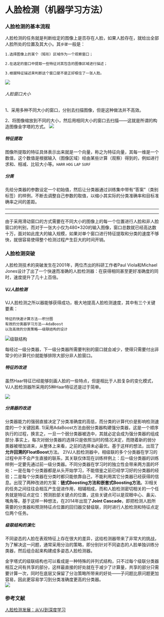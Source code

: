 # 人脸检测（机器学习方法）

### 人脸检测的基本流程

   人脸检测的任务就是判断给定的图像上是否存在人脸，如果人脸存在，就给出全部人脸所处的位置及其大小。其`步骤`一般是：
   
	1.选择图像上的某个（矩形）区域作为一个观察窗口；   

	2.在选定的窗口中提取一些特征对其包含的图像区域进行描述；   

	3.根据特征描述来判断这个窗口是不是正好框住了一张人脸。   

![](http://static.leiphone.com/uploads/new/article/740_740/201608/57a988991edf2.png?imageMogr2/format/jpg/quality/90)

###### 人脸窗口大小
1、采用多种不同大小的窗口，分别去扫描图像，但是这种做法并不高效。

2、将图像缩放到不同的大小，然后用相同大小的窗口去扫描——这就是所谓的构造图像金字塔的方式。
![](http://static.leiphone.com/uploads/new/article/740_740/201608/57a9889c89bba.png?imageMogr2/format/jpg/quality/90)
 
##### 特征提取
图像所提取的特征具体表示出来就是一个向量，称之为特征向量，其每一维是一个数值，这个数值是根据输入（图像区域）经由某些计算（观察）得到的，例如进行求和、相减、比较大小等。`HARR` `HOG` `LAP` `SURF`

##### 分类
先给分类器的参数设定一个初始值，然后让分类器通过训练集中带有“答案”（类别标签）的样例，不断去调整自己参数的取值，以缩小其实际的分类准确率和目标准确率之间的差距。


***
***

由于采用滑动窗口的方式需要在不同大小的图像上的每一个位置进行人脸和非人脸窗口的判别，而对于一张大小仅为480*320的输入图像，窗口总数就已经高达数十万，面对如此庞大的输入规模，如果对单个窗口进行特征提取和分类的速度不够快，就很容易使得整个检测过程产生巨大的时间开销。

### 人脸检测突破

人脸检测技术的突破发生在2001年，两位杰出的科研工作者Paul Viola和Michael Jones设计了出了一个快速而准确的人脸检测器：在获得相同甚至更好准确度的同时，速度提升了几十上百倍。

##### VJ人脸检测
VJ人脸检测之所以器能够获得成功，极大地提高人脸检测速度，其中有三个关键要素：

	特征的快速计算方法——积分图
	有效的分类器学习方法——AdaBoost
	以及高效的分类策略——级联结构的设计

![级联结构](http://static.leiphone.com/uploads/new/article/740_740/201608/57a988a2aa4b5.png?imageMogr2/format/jpg/quality/90)

每经过一级分类器，下一级分类器所需要判别的窗口就会减少，使得只需要付出非常少的计算代价就能够排除大部分非人脸窗口。

##### 特征的改进
虽然Haar特征已经能够刻画人脸的一些特点，但是相比于人脸复杂的变化模式，VJ人脸检测器所采用的5种Haar特征还是过于简单。

![](http://static.leiphone.com/uploads/new/article/740_740/201608/57a988a423a92.png?imageMogr2/format/jpg/quality/90)

##### 分类器的改进
分类器能力的强弱直接决定了分类准确度的高低，而分类的计算代价是影响检测速度的一个关键因素.
1)采用AdaBoost方法由弱分类器构建强分类器，这是一个顺序执行的过程，换言之，一旦一个弱分类器被选中，其就必定会成为强分类器的组成部分.事实上，每次对弱分类器的选择只是依照当时的情况决定，而随着新的弱分类器被增加进来，从整体上来看，之前的选择未必最优。基于这样的想法，出现了**允许回溯的FloatBoost**方法。
2)VJ人脸检测器中，相级联的多个分类器在学习的过程中并不会产生直接的联系，其关联仅体现在训练样例上：后一级分类器的训练样例一定要先通过前一级分类器。不同分类器在学习时的独立性会带来两方面的坏处：一是在每个分类器都是从头开始学习，不能借鉴之前已经学习好的分类器的经验；二是每个分类器在分类时都只能依靠自己，不能利用其它分类器已经获得的信息。出现了两种改进的方案：**链式Boosting方法和嵌套式Boosting方法**。3)相关的任务之间往往会相互产生促进作用，相辅相成，而和人脸检测密切相关的一个任务就是特征点定位：预测脸部关键点的位置，这些关键点可以是双眼中心、鼻尖、嘴角等。基于这样一种想法，在2014年出现了**Joint Cascade**，即把检测人脸所需要的分类器和预测特征点位置的回归器交替级联，同时进行人脸检测和特征点定位两个任务。

##### 级联结构的演化
不同姿态的人脸在表观特征上存在很大的差异，这给检测器带来了非常大的挑战，为了解决这一问题，通常采用分治的策略，即分别针对不同姿态的人脸单独训练分类器，然后组合起来构建成多姿态人脸检测器。 

金字塔式的级联结构也可以看成是一种特殊的并列式结构，只不过每个级联分类器相互之间有共享的部分，这样最直接的好处就在于减少了计算量，共享的部分只需要计算一次，同时在底层又保留了分治策略所带来的好处——子问题比原问题更加容易，因此更容易学习到分类准确度更高的分类器。   
![](http://static.leiphone.com/uploads/new/article/740_740/201608/57a988a5bc94f.png?imageMogr2/format/jpg/quality/90)

### 参考文献
[人脸检测发展：从VJ到深度学习](http://www.leiphone.com/news/201608/MPXlWtGaJLPYL7NB.html)
